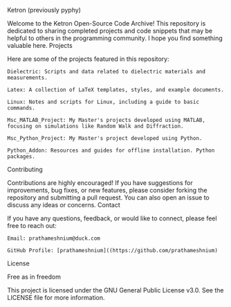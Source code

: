 Ketron (previously pyphy) 

Welcome to the Ketron Open-Source Code Archive! This repository is dedicated to sharing completed projects and code snippets that may be helpful to others in the programming community. I hope you find something valuable here.
Projects

Here are some of the projects featured in this repository:

    Dielectric: Scripts and data related to dielectric materials and measurements.

    Latex: A collection of LaTeX templates, styles, and example documents.

    Linux: Notes and scripts for Linux, including a guide to basic commands.

    Msc_MATLAB_Project: My Master's projects developed using MATLAB, focusing on simulations like Random Walk and Diffraction.

    Msc_Python_Project: My Master's project developed using Python.

    Python_Addon: Resources and guides for offline installation. Python packages.

Contributing

Contributions are highly encouraged! If you have suggestions for improvements, bug fixes, or new features, please consider forking the repository and submitting a pull request. You can also open an issue to discuss any ideas or concerns.
Contact

If you have any questions, feedback, or would like to connect, please feel free to reach out:

    Email: prathameshnium@duck.com

    GitHub Profile: [prathameshnium]((https://github.com/prathameshnium)

License

Free as in freedom

This project is licensed under the GNU General Public License v3.0. See the LICENSE file for more information.

